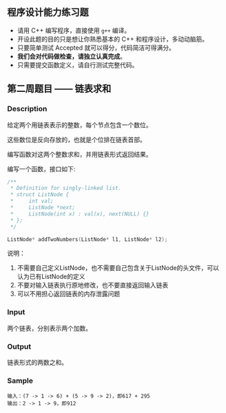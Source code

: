 ## 程序设计能力练习题

- 请用 C++ 编写程序，直接使用 `g++` 编译。
- 开设此题的目的只是想让你熟悉基本的 C++ 和程序设计，多动动脑筋。
- 只要简单测试 Accepted 就可以得分，代码简洁可得满分。
- **我们会对代码做检查，请独立认真完成**。
- 只需要提交函数定义，请自行测试完整代码。

## 第二周题目 —— 链表求和

### Description

给定两个用链表表示的整数，每个节点包含一个数位。

这些数位是反向存放的，也就是个位排在链表首部。

编写函数对这两个整数求和，并用链表形式返回结果。

编写一个函数，接口如下:

```cpp
/**
 * Definition for singly-linked list.
 * struct ListNode {
 *     int val;
 *     ListNode *next;
 *     ListNode(int x) : val(x), next(NULL) {}
 * };
 */

ListNode* addTwoNumbers(ListNode* l1, ListNode* l2);
```

说明：
1. 不需要自己定义ListNode，也不需要自己包含关于ListNode的头文件，可以认为已有ListNode的定义
2. 不要对输入链表执行原地修改，也不要直接返回输入链表
3. 可以不用担心返回链表的内存泄露问题

### Input

两个链表，分别表示两个加数。

### Output

链表形式的两数之和。

### Sample

```
输入：(7 -> 1 -> 6) + (5 -> 9 -> 2)，即617 + 295
输出：2 -> 1 -> 9，即912
```
